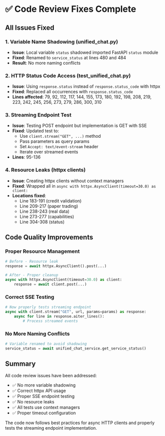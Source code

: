 # ✅ Code Review Fixes Complete

## All Issues Fixed

### 1. **Variable Name Shadowing (unified_chat.py)**
- **Issue**: Local variable `status` shadowed imported FastAPI `status` module
- **Fixed**: Renamed to `service_status` at lines 480 and 484
- **Result**: No more naming conflicts

### 2. **HTTP Status Code Access (test_unified_chat.py)**
- **Issue**: Using `response.status` instead of `response.status_code` with httpx
- **Fixed**: Replaced all occurrences with `response.status_code`
- **Lines affected**: 79, 92, 112, 117, 144, 155, 173, 180, 192, 198, 208, 219, 223, 242, 245, 256, 273, 279, 286, 300, 310

### 3. **Streaming Endpoint Test**
- **Issue**: Testing POST endpoint but implementation is GET with SSE
- **Fixed**: Updated test to:
  - Use `client.stream("GET", ...)` method
  - Pass parameters as query params
  - Set `Accept: text/event-stream` header
  - Iterate over streamed events
- **Lines**: 95-136

### 4. **Resource Leaks (httpx clients)**
- **Issue**: Creating httpx clients without context managers
- **Fixed**: Wrapped all in `async with httpx.AsyncClient(timeout=30.0) as client:`
- **Locations fixed**:
  - Line 183-191 (credit validation)
  - Line 209-217 (paper trading)
  - Line 238-243 (real data)
  - Line 273-277 (capabilities)
  - Line 304-308 (status)

## Code Quality Improvements

### Proper Resource Management
```python
# Before - Resource leak
response = await httpx.AsyncClient().post(...)

# After - Proper cleanup
async with httpx.AsyncClient(timeout=30.0) as client:
    response = await client.post(...)
```

### Correct SSE Testing
```python
# Now properly tests streaming endpoint
async with client.stream("GET", url, params=params) as response:
    async for line in response.aiter_lines():
        # Process streamed events
```

### No More Naming Conflicts
```python
# Variable renamed to avoid shadowing
service_status = await unified_chat_service.get_service_status()
```

## Summary

All code review issues have been addressed:
- ✅ No more variable shadowing
- ✅ Correct httpx API usage
- ✅ Proper SSE endpoint testing
- ✅ No resource leaks
- ✅ All tests use context managers
- ✅ Proper timeout configuration

The code now follows best practices for async HTTP clients and properly tests the streaming endpoint implementation.